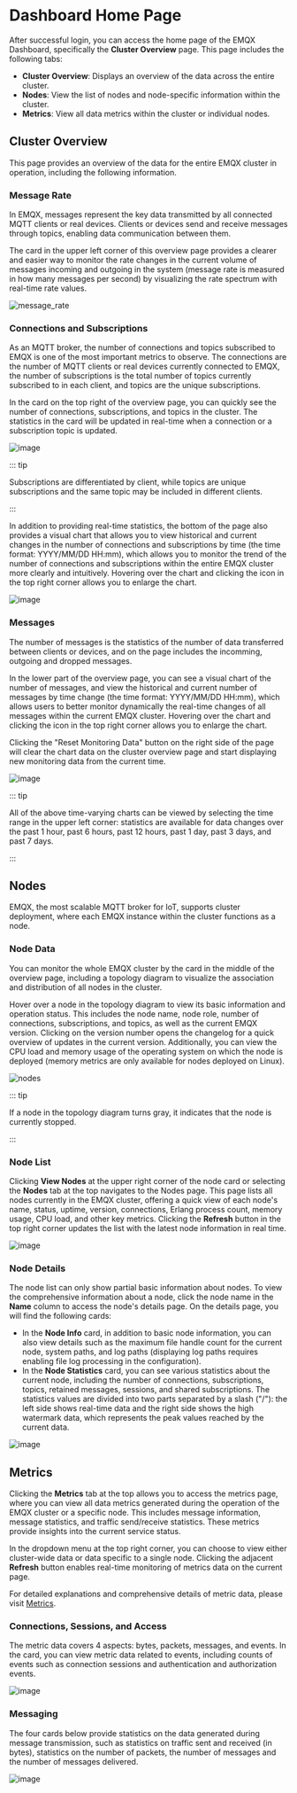 # Dashboard Home Page

After successful login, you can access the home page of the EMQX Dashboard, specifically the **Cluster Overview** page. This page includes the following tabs:

- **Cluster Overview**: Displays an overview of the data across the entire cluster.
- **Nodes**: View the list of nodes and node-specific information within the cluster.
- **Metrics**: View all data metrics within the cluster or individual nodes.

## Cluster Overview

This page provides an overview of the data for the entire EMQX cluster in operation, including the following information.

### Message Rate

In EMQX, messages represent the key data transmitted by all connected MQTT clients or real devices. Clients or devices send and receive messages through topics, enabling data communication between them.

The card in the upper left corner of this overview page provides a clearer and easier way to monitor the rate changes in the current volume of messages incoming and outgoing in the system (message rate is measured in how many messages per second) by visualizing the rate spectrum with real-time rate values.

![message_rate](./assets/message_rate.png)

### Connections and Subscriptions

As an MQTT broker, the number of connections and topics subscribed to EMQX is one of the most important metrics to observe. The connections are the number of MQTT clients or real devices currently connected to EMQX, the number of subscriptions is the total number of topics currently subscribed to in each client, and topics are the unique subscriptions.

In the card on the top right of the overview page, you can quickly see the number of connections, subscriptions, and topics in the cluster. The statistics in the card will be updated in real-time when a connection or a subscription topic is updated.

![image](./assets/connections_subscriptions.png)

::: tip

Subscriptions are differentiated by client, while topics are unique subscriptions and the same topic may be included in different clients.

:::

In addition to providing real-time statistics, the bottom of the page also provides a visual chart that allows you to view historical and current changes in the number of connections and subscriptions by time (the time format: YYYY/MM/DD HH:mm), which allows you to monitor the trend of the number of connections and subscriptions within the entire EMQX cluster more clearly and intuitively. Hovering over the chart and clicking the icon in the top right corner allows you to enlarge the chart.

![image](./assets/connection_chart.png)

### Messages

The number of messages is the statistics of the number of data transferred between clients or devices, and on the page includes the incomming, outgoing and dropped messages.

In the lower part of the overview page, you can see a visual chart of the number of messages, and view the historical and current number of messages by time change (the time format: YYYY/MM/DD HH:mm), which allows users to better monitor dynamically the real-time changes of all messages within the current EMQX cluster. Hovering over the chart and clicking the icon in the top right corner allows you to enlarge the chart.

Clicking the "Reset Monitoring Data" button on the right side of the page will clear the chart data on the cluster overview page and start displaying new monitoring data from the current time.

![image](./assets/messages_chart.png)

::: tip

All of the above time-varying charts can be viewed by selecting the time range in the upper left corner: statistics are available for data changes over the past 1 hour, past 6 hours, past 12 hours, past 1 day, past 3 days, and past 7 days.

:::

## Nodes

EMQX, the most scalable MQTT broker for IoT, supports cluster deployment, where each EMQX instance within the cluster functions as a node.

### Node Data

You can monitor the whole EMQX cluster by the card in the middle of the overview page, including a topology diagram to visualize the association and distribution of all nodes in the cluster.

Hover over a node in the topology diagram to view its basic information and operation status. This includes the node name, node role, number of connections, subscriptions, and topics, as well as the current EMQX version. Clicking on the version number opens the changelog for a quick overview of updates in the current version. Additionally, you can view the CPU load and memory usage of the operating system on which the node is deployed (memory metrics are only available for nodes deployed on Linux).

![nodes](./assets/nodes.png)

::: tip

If a node in the topology diagram turns gray, it indicates that the node is currently stopped.

:::

### Node List

Clicking **View Nodes** at the upper right corner of the node card or selecting the **Nodes** tab at the top navigates to the Nodes page. This page lists all nodes currently in the EMQX cluster, offering a quick view of each node's name, status, uptime, version, connections, Erlang process count, memory usage, CPU load, and other key metrics. Clicking the **Refresh** button in the top right corner updates the list with the latest node information in real time.

![image](./assets/node_list.png)

### Node Details

The node list can only show partial basic information about nodes. To view the comprehensive information about a node, click the node name in the **Name** column to access the node's details page. On the details page, you will find the following cards:

- In the **Node Info** card, in addition to basic node information, you can also view details such as the maximum file handle count for the current node, system paths, and log paths (displaying log paths requires enabling file log processing in the configuration).
- In the **Node Statistics** card, you can see various statistics about the current node, including the number of connections, subscriptions, topics, retained messages, sessions, and shared subscriptions. The statistics values are divided into two parts separated by a slash ("/"): the left side shows real-time data and the right side shows the high watermark data, which represents the peak values reached by the current data.

![image](./assets/node-detail.png)

## Metrics

Clicking the **Metrics** tab at the top allows you to access the metrics page, where you can view all data metrics generated during the operation of the EMQX cluster or a specific node. This includes message information, message statistics, and traffic send/receive statistics. These metrics provide insights into the current service status.

In the dropdown menu at the top right corner, you can choose to view either cluster-wide data or data specific to a single node. Clicking the adjacent **Refresh** button enables real-time monitoring of metrics data on the current page.

For detailed explanations and comprehensive details of metric data, please visit [Metrics](../observability/metrics-and-stats.md).

### Connections, Sessions, and Access

The metric data covers 4 aspects: bytes, packets, messages, and events. In the card, you can view metric data related to events, including counts of events such as connection sessions and authentication and authorization events.

![image](./assets/metrics-1.png)

### Messaging

The four cards below provide statistics on the data generated during message transmission, such as statistics on traffic sent and received (in bytes), statistics on the number of packets, the number of messages and the number of messages delivered.

![image](./assets/metrics-2.png)
